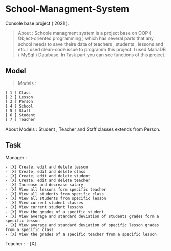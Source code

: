 # School-Managment-System
Console base project ( 2021 ).
> About : Schoole managment system is a project base on OOP ( Object-oriented programming ) which has several parts that any school needs to save theire data of teachers , students , lessons and etc. I used clean-code issue to programm this project. I used MariaDB ( MySql ) Database. In Task part you can see functions of this project.
## Model
> Models :
  ```
  [ 1 ] Class
  [ 2 ] Lesson
  [ 3 ] Person
  [ 4 ] School
  [ 5 ] Staff
  [ 6 ] Student
  [ 7 ] Teacher
  ```
  About Models : 
  Student , Teacher and Staff classes extends from Person.
## Task
   Manager :
   
    - [X] Create, edit and delete lesson
    - [X] Create, edit and delete class
    - [X] Create, edit and delete student
    - [X] Create, edit and delete teacher
    - [X] Increase and decrease salary
    - [X] View all lessons form specific teacher
    - [X] View all students from specific class
    - [X] View all students from specific lesson
    - [X] View current student classes
    - [X] View current student lessons
    - [X] View the grades of a specific student
    - [X] View average and standard deviation of students grades form a specific lesson
    - [X] View average and standard deviation of specific lesson grades from a specific class
    - [X] View the grades of a specific teacher from a specific lesson
  
   Teacher :
    - [X]
